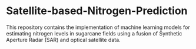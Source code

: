 # Satellite-based-Nitrogen-Prediction
This repository contains the implementation of machine learning models for estimating nitrogen levels in sugarcane fields using a fusion of Synthetic Aperture Radar (SAR) and optical satellite data. 
